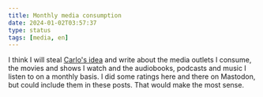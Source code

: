 ```yaml
---
title: Monthly media consumption
date: 2024-01-02T03:57:37
type: status
tags: [media, en]
---
```


I think I will steal [Carlo's idea](https://zottmann.org/2024/01/01/media-diet-december.html) and write about the media outlets I consume, the movies and shows I watch and the audiobooks, podcasts and music I listen to on a monthly basis. I did some ratings here and there on Mastodon, but could include them in these posts. That would make the most sense.
